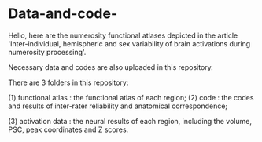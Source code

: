 # Data-and-code-
Hello, here are the numerosity functional atlases depicted in the article 'Inter-individual, hemispheric and sex variability of brain activations during numerosity processing'.

Necessary data and codes are also uploaded in this repository.

There are 3 folders in this repository:

  (1) functional atlas : the functional atlas of each region;
  (2) code : the codes and results of inter-rater reliability and anatomical correspondence;

  (3) activation data : the neural results of each region, including the volume, PSC, peak coordinates and Z scores.
